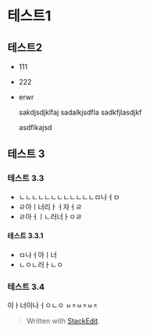 

# 테스트1
## 테스트2

-  111
-   222
- erwr

  sakdjsdjklfaj
  sadalkjsdfla
  sadkfjlasdjkf
  
  asdflkajsd
  
  
## 테스트 3

### 테스트 3.3
- ㄴㄴㄴㄴㄴㄴㄴㄴㄴㄴㄴㄴㅁ나ㅓㅁ
- ㄹ아ㅣ너리ㅏㅓ자ㅓㄹ
- ㄹ아ㅓㅣㄴ러너ㅏㅇㄹ

#### 테스트 3.3.1

- ㅁ나ㅓ아ㅣ너
- ㄴㅇㄴ러ㅏㄴㅇ

### 테스트 3.4
  이ㅏ너이나ㅓㅇㄴㅇ
  `ㅂㅈㅂㅈㅂㅈ`
> Written with [StackEdit](https://stackedit.io/).
